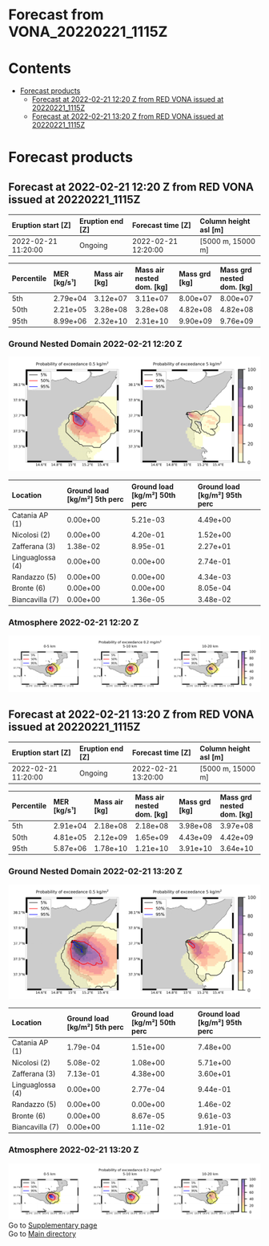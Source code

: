 
Forecast from VONA_20220221_1115Z
=================================

Contents
========

* [Forecast products](#forecast-products)
	* [Forecast at 2022-02-21 12:20 Z from RED VONA issued at 20220221_1115Z](#forecast-at-2022-02-21-1220-z-from-red-vona-issued-at-20220221_1115z)
	* [Forecast at 2022-02-21 13:20 Z from RED VONA issued at 20220221_1115Z](#forecast-at-2022-02-21-1320-z-from-red-vona-issued-at-20220221_1115z)

# Forecast products

## Forecast at 2022-02-21 12:20 Z from RED VONA issued at 20220221_1115Z
  

|Eruption start [Z]|Eruption end [Z]|Forecast time [Z]|Column height asl [m]|
| :--- | :--- | :--- | :--- |
|2022-02-21 11:20:00|Ongoing|2022-02-21 12:20:00|[5000 m, 15000 m]|
  
  

|Percentile|MER [kg/s¹]|Mass air [kg]|Mass air nested dom. [kg]|Mass grd [kg]|Mass grd nested dom. [kg]|
| :--- | :--- | :--- | :--- | :--- | :--- |
|5th|2.79e+04|3.12e+07|3.11e+07|8.00e+07|8.00e+07|
|50th|2.21e+05|3.28e+08|3.28e+08|4.82e+08|4.82e+08|
|95th|8.99e+06|2.32e+10|2.31e+10|9.90e+09|9.76e+09|
  

### Ground Nested Domain 2022-02-21 12:20 Z
  
![](./figures/probability_grd_2022_02_21_1220_grid_1_1.png)  
  
  
  
  
  
  

|Location|Ground load [kg/m²] 5th perc|Ground load [kg/m²] 50th perc|Ground load [kg/m²] 95th perc|
| :--- | :--- | :--- | :--- |
|Catania AP (1)|0.00e+00|5.21e-03|4.49e+00|
|Nicolosi (2)|0.00e+00|4.20e-01|1.52e+00|
|Zafferana (3)|1.38e-02|8.95e-01|2.27e+01|
|Linguaglossa (4)|0.00e+00|0.00e+00|2.74e-01|
|Randazzo (5)|0.00e+00|0.00e+00|4.34e-03|
|Bronte (6)|0.00e+00|0.00e+00|8.05e-04|
|Biancavilla (7)|0.00e+00|1.36e-05|3.48e-02|
  

### Atmosphere 2022-02-21 12:20 Z
  
![](./figures/probability_air_2022_02_21_1220_grid_2_conclev_1_1.png)
## Forecast at 2022-02-21 13:20 Z from RED VONA issued at 20220221_1115Z
  

|Eruption start [Z]|Eruption end [Z]|Forecast time [Z]|Column height asl [m]|
| :--- | :--- | :--- | :--- |
|2022-02-21 11:20:00|Ongoing|2022-02-21 13:20:00|[5000 m, 15000 m]|
  
  

|Percentile|MER [kg/s¹]|Mass air [kg]|Mass air nested dom. [kg]|Mass grd [kg]|Mass grd nested dom. [kg]|
| :--- | :--- | :--- | :--- | :--- | :--- |
|5th|2.91e+04|2.18e+08|2.18e+08|3.98e+08|3.97e+08|
|50th|4.81e+05|2.12e+09|1.65e+09|4.43e+09|4.42e+09|
|95th|5.87e+06|1.78e+10|1.21e+10|3.91e+10|3.64e+10|
  

### Ground Nested Domain 2022-02-21 13:20 Z
  
![](./figures/probability_grd_2022_02_21_1320_grid_1_2.png)  
  
  
  
  
  
  

|Location|Ground load [kg/m²] 5th perc|Ground load [kg/m²] 50th perc|Ground load [kg/m²] 95th perc|
| :--- | :--- | :--- | :--- |
|Catania AP (1)|1.79e-04|1.51e+00|7.48e+00|
|Nicolosi (2)|5.08e-02|1.08e+00|5.71e+00|
|Zafferana (3)|7.13e-01|4.38e+00|3.60e+01|
|Linguaglossa (4)|0.00e+00|2.77e-04|9.44e-01|
|Randazzo (5)|0.00e+00|0.00e+00|1.46e-02|
|Bronte (6)|0.00e+00|8.67e-05|9.61e-03|
|Biancavilla (7)|0.00e+00|1.11e-02|1.91e-01|
  

### Atmosphere 2022-02-21 13:20 Z
  
![](./figures/probability_air_2022_02_21_1320_grid_2_conclev_1_2.png)  
Go to [Supplementary page](Supplementary_page.md)  
Go to [Main directory](https://github.com/federicapardini/Real_time_ash_forecast)